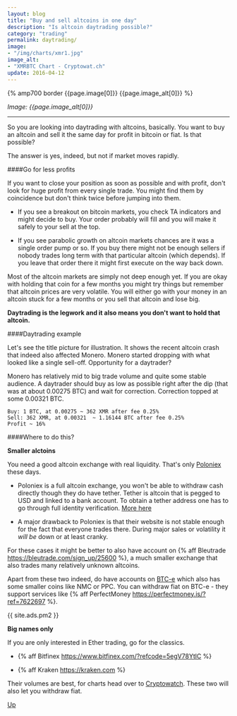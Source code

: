 ```yaml
---
layout: blog
title: "Buy and sell altcoins in one day"
description: "Is altcoin daytrading possible?"
category: "trading"
permalink: daytrading/
image:
- "/img/charts/xmr1.jpg"
image_alt:
- "XMRBTC Chart - Cryptowat.ch"
update: 2016-04-12
---
```



{% amp700 border {{page.image[0]}} {{page.image_alt[0]}} %}

_Image: {{page.image_alt[0]}}_

________________________

So you are looking into daytrading with altcoins, basically. You want to buy an altcoin and sell it the same day for profit in bitcoin or fiat. Is that possible?

The answer is yes, indeed, but not if market moves rapidly.

####Go for less profits

If you want to close your position as soon as possible and with profit, don't look for huge profit from every single trade. You might find them by coincidence but don't think twice before jumping into them.

* If you see a breakout on bitcoin markets, you check TA indicators and might decide to buy. Your order probably will fill and you will make it safely to your sell at the top.

* If you see parabolic growth on altcoin markets chances are it was a single order pump or so. If you buy there might not be enough sellers if nobody trades long term with that particular altcoin (which depends). If you leave that order there it might first execute on the way back down.

Most of the altcoin markets are simply not deep enough yet. If you are okay with holding that coin for a few months you might try things but remember that altcoin prices are very volatile. You will either go with your money in an altcoin stuck for a few months or you sell that altcoin and lose big.

**Daytrading is the legwork and it also means you don't want to hold that altcoin.**

####Daytrading example

Let's see the title picture for illustration. It shows the recent altcoin crash that indeed also affected Monero. Monero started dropping with what looked like a single sell-off.
Opportunity for a daytrader?

Monero has relatively mid to big trade volume and quite some stable audience. A daytrader should buy as low as possible right after the dip (that was at about 0.00275 BTC) and wait for correction. Correction topped at some 0.00321 BTC.


<pre><code>Buy: 1 BTC, at 0.00275 ~ 362 XMR after fee 0.25%
Sell: 362 XMR, at 0.00321  ~ 1.16144 BTC after fee 0.25%
Profit ~ 16%
</code></pre>



####Where to do this?

**Smaller alctoins**

You need a good altcoin exchange with real liquidity. That's only [Poloniex](https://poloniex.com) these days.

* Poloniex is a full altcoin exchange, you won't be able to withdraw cash directly though they do have tether. Tether is altcoin that is pegged to USD and linked to a bank account. To obtain a tether address one has to go through full identity verification. [More here](https://tether.to)

* A major drawback to Poloniex is that their website is not stable enough for the fact that everyone trades there. During major sales or volatility it _will be_ down or at least cranky.

For these cases it might be better to also have account on {% aff Bleutrade https://bleutrade.com/sign_up/25600 %}, a much smaller exchange that also trades many relatively unknown altcoins.

Apart from these two indeed, do have accounts on [BTC-e](https://btc-e.com) which also has some smaller coins like NMC or PPC. You can withdraw fiat on BTC-e - they support services like {% aff PerfectMoney https://perfectmoney.is/?ref=7622697 %}.

{{ site.ads.pm2 }}

**Big names only**

If you are only interested in Ether trading, go for the classics.

* {% aff Bitfinex https://www.bitfinex.com/?refcode=5egV78YtlC %}

* {% aff Kraken https://kraken.com %}

Their volumes are best, for charts head over to [Cryptowatch](https://cryptowat.ch/). These two will also let you withdraw fiat.

[Up](#)
